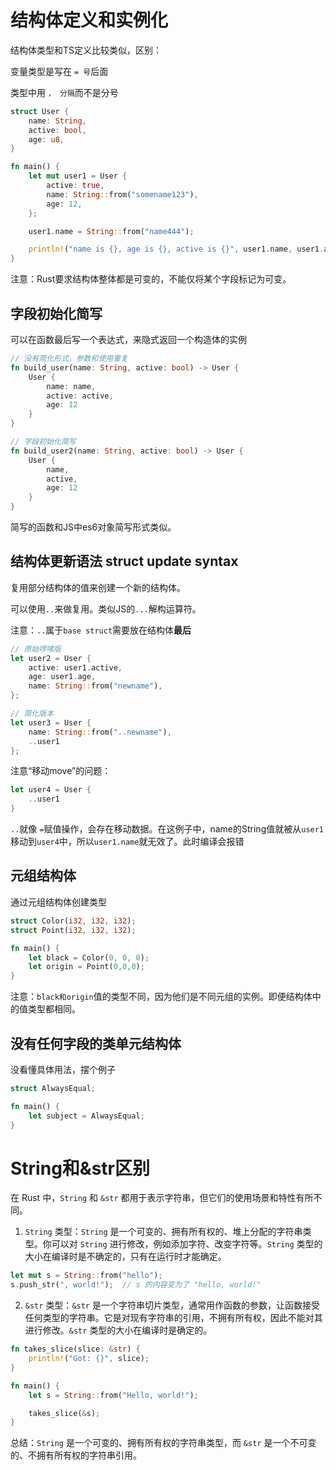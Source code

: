 # 结构体定义和实例化

结构体类型和TS定义比较类似，区别：

变量类型是写在 `= 号`后面

类型中用 `， 分隔`而不是分号

```rs
struct User {
    name: String,
    active: bool,
    age: u8,
}

fn main() {
    let mut user1 = User {
        active: true,
        name: String::from("somename123"),
        age: 12,
    };

    user1.name = String::from("name444");

    println!("name is {}, age is {}, active is {}", user1.name, user1.age, user1.active);
}
```

注意：Rust要求结构体整体都是可变的，不能仅将某个字段标记为可变。

## 字段初始化简写

可以在函数最后写一个表达式，来隐式返回一个构造体的实例

```rs
// 没有简化形式，参数和使用重复
fn build_user(name: String, active: bool) -> User {
    User {
        name: name,
        active: active,
        age: 12
    }
}

// 字段初始化简写
fn build_user2(name: String, active: bool) -> User {
    User {
        name,
        active,
        age: 12
    }
}
```

简写的函数和JS中es6对象简写形式类似。


## 结构体更新语法 struct update syntax

复用部分结构体的值来创建一个新的结构体。

可以使用`..`来做复用。类似JS的`...`解构运算符。

注意：`..`属于`base struct`需要放在结构体**最后**

```rs
// 原始啰嗦版
let user2 = User {
    active: user1.active,
    age: user1.age,
    name: String::from("newname"),
};

// 简化版本
let user3 = User {
    name: String::from("..newname"),
    ..user1
};
```

注意“移动move”的问题：

```rs
let user4 = User {
    ..user1
}
```

`..`就像 `=`赋值操作，会存在移动数据。在这例子中，name的String值就被从`user1`移动到`user4`中，所以`user1.name`就无效了。此时编译会报错


## 元组结构体

通过元组结构体创建类型

```rs
struct Color(i32, i32, i32);
struct Point(i32, i32, i32);

fn main() {
    let black = Color(0, 0, 0);
    let origin = Point(0,0,0);
}
```

注意：`black和origin`值的类型不同，因为他们是不同元组的实例。即便结构体中的值类型都相同。


## 没有任何字段的类单元结构体

没看懂具体用法，摆个例子

```rs
struct AlwaysEqual;

fn main() {
    let subject = AlwaysEqual;
}
```

# String和&str区别

在 Rust 中，`String` 和 `&str` 都用于表示字符串，但它们的使用场景和特性有所不同。

1. `String` 类型：`String` 是一个可变的、拥有所有权的、堆上分配的字符串类型。你可以对 `String` 进行修改，例如添加字符、改变字符等。`String` 类型的大小在编译时是不确定的，只有在运行时才能确定。

```rust
let mut s = String::from("hello");
s.push_str(", world!");  // s 的内容变为了 "hello, world!"
```

2. `&str` 类型：`&str` 是一个字符串切片类型，通常用作函数的参数，让函数接受任何类型的字符串。它是对现有字符串的引用，不拥有所有权，因此不能对其进行修改。`&str` 类型的大小在编译时是确定的。

```rust
fn takes_slice(slice: &str) {
    println!("Got: {}", slice);
}

fn main() {
    let s = String::from("Hello, world!");

    takes_slice(&s);
}
```

总结：`String` 是一个可变的、拥有所有权的字符串类型，而 `&str` 是一个不可变的、不拥有所有权的字符串引用。